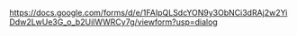 https://docs.google.com/forms/d/e/1FAIpQLSdcYON9y3ObNCi3dRAj2w2YiDdw2LwUe3G_o_b2UilWWRCy7g/viewform?usp=dialog
